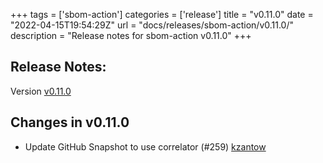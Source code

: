 +++
tags = ['sbom-action']
categories = ['release']
title = "v0.11.0"
date = "2022-04-15T19:54:29Z"
url = "docs/releases/sbom-action/v0.11.0/"
description = "Release notes for sbom-action v0.11.0"
+++

## Release Notes:
Version [v0.11.0](https://github.com/anchore/sbom-action/releases/tag/v0.11.0)

## Changes in v0.11.0

- Update GitHub Snapshot to use correlator (#259) [kzantow](https://github.com/kzantow)
